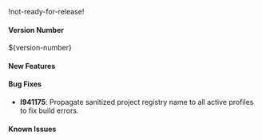 !not-ready-for-release!

#### Version Number
${version-number}

#### New Features

#### Bug Fixes
- **I941175**: Propagate sanitized project registry name to all active profiles to fix build errors.

#### Known Issues
